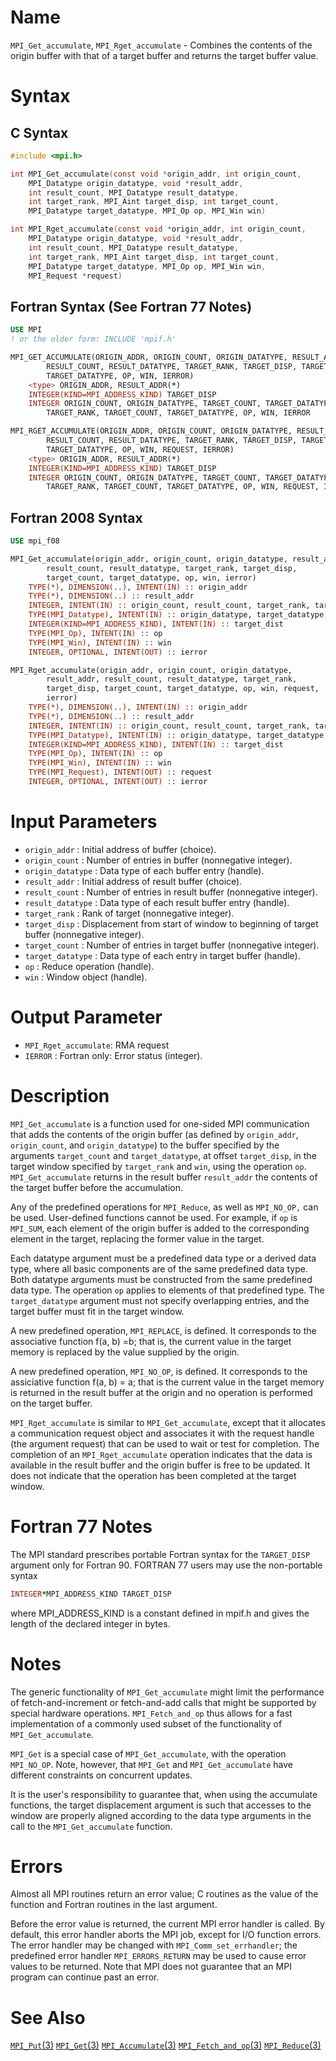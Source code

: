 # Name

`MPI_Get_accumulate`, `MPI_Rget_accumulate` - Combines the contents
of the origin buffer with that of a target buffer and returns the target
buffer value.

# Syntax

## C Syntax

```c
#include <mpi.h>

int MPI_Get_accumulate(const void *origin_addr, int origin_count,
    MPI_Datatype origin_datatype, void *result_addr,
    int result_count, MPI_Datatype result_datatype,
    int target_rank, MPI_Aint target_disp, int target_count,
    MPI_Datatype target_datatype, MPI_Op op, MPI_Win win)

int MPI_Rget_accumulate(const void *origin_addr, int origin_count,
    MPI_Datatype origin_datatype, void *result_addr,
    int result_count, MPI_Datatype result_datatype,
    int target_rank, MPI_Aint target_disp, int target_count,
    MPI_Datatype target_datatype, MPI_Op op, MPI_Win win,
    MPI_Request *request)
```

## Fortran Syntax (See Fortran 77 Notes)

```fortran
USE MPI
! or the older form: INCLUDE 'mpif.h'

MPI_GET_ACCUMULATE(ORIGIN_ADDR, ORIGIN_COUNT, ORIGIN_DATATYPE, RESULT_ADDR,
        RESULT_COUNT, RESULT_DATATYPE, TARGET_RANK, TARGET_DISP, TARGET_COUNT,
        TARGET_DATATYPE, OP, WIN, IERROR)
    <type> ORIGIN_ADDR, RESULT_ADDR(*)
    INTEGER(KIND=MPI_ADDRESS_KIND) TARGET_DISP
    INTEGER ORIGIN_COUNT, ORIGIN_DATATYPE, TARGET_COUNT, TARGET_DATATYPE,
        TARGET_RANK, TARGET_COUNT, TARGET_DATATYPE, OP, WIN, IERROR

MPI_RGET_ACCUMULATE(ORIGIN_ADDR, ORIGIN_COUNT, ORIGIN_DATATYPE, RESULT_ADDR,
        RESULT_COUNT, RESULT_DATATYPE, TARGET_RANK, TARGET_DISP, TARGET_COUNT,
        TARGET_DATATYPE, OP, WIN, REQUEST, IERROR)
    <type> ORIGIN_ADDR, RESULT_ADDR(*)
    INTEGER(KIND=MPI_ADDRESS_KIND) TARGET_DISP
    INTEGER ORIGIN_COUNT, ORIGIN_DATATYPE, TARGET_COUNT, TARGET_DATATYPE,
        TARGET_RANK, TARGET_COUNT, TARGET_DATATYPE, OP, WIN, REQUEST, IERROR
```

## Fortran 2008 Syntax

```fortran
USE mpi_f08

MPI_Get_accumulate(origin_addr, origin_count, origin_datatype, result_addr,
    	result_count, result_datatype, target_rank, target_disp,
    	target_count, target_datatype, op, win, ierror)
    TYPE(*), DIMENSION(..), INTENT(IN) :: origin_addr
    TYPE(*), DIMENSION(..) :: result_addr
    INTEGER, INTENT(IN) :: origin_count, result_count, target_rank, target_count
    TYPE(MPI_Datatype), INTENT(IN) :: origin_datatype, target_datatype, result_datatype
    INTEGER(KIND=MPI_ADDRESS_KIND), INTENT(IN) :: target_dist
    TYPE(MPI_Op), INTENT(IN) :: op
    TYPE(MPI_Win), INTENT(IN) :: win
    INTEGER, OPTIONAL, INTENT(OUT) :: ierror

MPI_Rget_accumulate(origin_addr, origin_count, origin_datatype,
    	result_addr, result_count, result_datatype, target_rank,
    	target_disp, target_count, target_datatype, op, win, request,
    	ierror)
    TYPE(*), DIMENSION(..), INTENT(IN) :: origin_addr
    TYPE(*), DIMENSION(..) :: result_addr
    INTEGER, INTENT(IN) :: origin_count, result_count, target_rank, target_count
    TYPE(MPI_Datatype), INTENT(IN) :: origin_datatype, target_datatype, result_datatype
    INTEGER(KIND=MPI_ADDRESS_KIND), INTENT(IN) :: target_dist
    TYPE(MPI_Op), INTENT(IN) :: op
    TYPE(MPI_Win), INTENT(IN) :: win
    TYPE(MPI_Request), INTENT(OUT) :: request
    INTEGER, OPTIONAL, INTENT(OUT) :: ierror
```

# Input Parameters

* `origin_addr` : Initial address of buffer (choice).
* `origin_count` : Number of entries in buffer (nonnegative integer).
* `origin_datatype` : Data type of each buffer entry (handle).
* `result_addr` : Initial address of result buffer (choice).
* `result_count` : Number of entries in result buffer (nonnegative integer).
* `result_datatype` : Data type of each result buffer entry (handle).
* `target_rank` : Rank of target (nonnegative integer).
* `target_disp` : Displacement from start of window to beginning of target buffer
(nonnegative integer).
* `target_count` : Number of entries in target buffer (nonnegative integer).
* `target_datatype` : Data type of each entry in target buffer (handle).
* `op` : Reduce operation (handle).
* `win` : Window object (handle).

# Output Parameter

* `MPI_Rget_accumulate`: RMA request
* `IERROR` : Fortran only: Error status (integer).

# Description

`MPI_Get_accumulate` is a function used for one-sided MPI
communication that adds the contents of the origin buffer (as defined by
`origin_addr`, `origin_count`, and `origin_datatype`) to the buffer
specified by the arguments `target_count` and `target_datatype`, at
offset `target_disp`, in the target window specified by `target_rank`
and `win`, using the operation `op`. `MPI_Get_accumulate` returns in
the result buffer `result_addr` the contents of the target buffer before
the accumulation.

Any of the predefined operations for `MPI_Reduce`, as well as `MPI_NO_OP,`
can be used. User-defined functions cannot be used. For example, if `op`
is `MPI_SUM`, each element of the origin buffer is added to the
corresponding element in the target, replacing the former value in the
target.

Each datatype argument must be a predefined data type or a derived data
type, where all basic components are of the same predefined data type.
Both datatype arguments must be constructed from the same predefined
data type. The operation `op` applies to elements of that predefined
type. The `target_datatype` argument must not specify overlapping
entries, and the target buffer must fit in the target window.

A new predefined operation, `MPI_REPLACE`, is defined. It corresponds to
the associative function f(a, b) =b; that is, the current value in the
target memory is replaced by the value supplied by the origin.

A new predefined operation, `MPI_NO_OP`, is defined. It corresponds to the
assiciative function f(a, b) = a; that is the current value in the
target memory is returned in the result buffer at the origin and no
operation is performed on the target buffer.

`MPI_Rget_accumulate` is similar to `MPI_Get_accumulate`, except
that it allocates a communication request object and associates it with
the request handle (the argument request) that can be used to wait or
test for completion. The completion of an `MPI_Rget_accumulate`
operation indicates that the data is available in the result buffer and
the origin buffer is free to be updated. It does not indicate that the
operation has been completed at the target window.

# Fortran 77 Notes

The MPI standard prescribes portable Fortran syntax for the
`TARGET_DISP` argument only for Fortran 90. FORTRAN 77 users may use the
non-portable syntax

```fortran
INTEGER*MPI_ADDRESS_KIND TARGET_DISP
```

where MPI_ADDRESS_KIND is a constant defined in mpif.h and gives the
length of the declared integer in bytes.

# Notes

The generic functionality of `MPI_Get_accumulate` might limit the
performance of fetch-and-increment or fetch-and-add calls that might be
supported by special hardware operations. `MPI_Fetch_and_op` thus allows
for a fast implementation of a commonly used subset of the functionality
of `MPI_Get_accumulate`.

`MPI_Get` is a special case of `MPI_Get_accumulate`, with the operation
`MPI_NO_OP`. Note, however, that `MPI_Get` and `MPI_Get_accumulate` have
different constraints on concurrent updates.

It is the user's responsibility to guarantee that, when using the
accumulate functions, the target displacement argument is such that
accesses to the window are properly aligned according to the data type
arguments in the call to the `MPI_Get_accumulate` function.

# Errors

Almost all MPI routines return an error value; C routines as the value
of the function and Fortran routines in the last argument.

Before the error value is returned, the current MPI error handler is
called. By default, this error handler aborts the MPI job, except for
I/O function errors. The error handler may be changed with
`MPI_Comm_set_errhandler`; the predefined error handler `MPI_ERRORS_RETURN`
may be used to cause error values to be returned. Note that MPI does not
guarantee that an MPI program can continue past an error.

# See Also

[`MPI_Put`(3)](MPI_Put.html)
[`MPI_Get`(3)](MPI_Get.html)
[`MPI_Accumulate`(3)](MPI_Accumulate.html)
[`MPI_Fetch_and_op`(3)](MPI_Fetch_and_op.html)
[`MPI_Reduce`(3)](MPI_Reduce.html)
